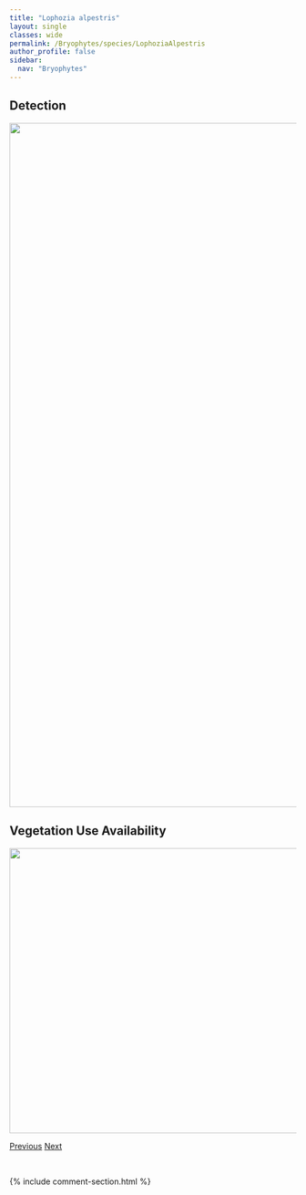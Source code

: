 ```yaml
---
title: "Lophozia alpestris"
layout: single
classes: wide
permalink: /Bryophytes/species/LophoziaAlpestris
author_profile: false
sidebar:
  nav: "Bryophytes"
---
```


<h2>Detection</h2>

<a href="https://drive.google.com/uc?export=view&id=12pC9tT9B_eHdOTCR4lt0hB1l223jmHwU">
<img src="https://drive.google.com/uc?export=view&id=12pC9tT9B_eHdOTCR4lt0hB1l223jmHwU" height = "1200" width = "800">
</a>


<h2>Vegetation Use Availability</h2>

<a href="https://drive.google.com/uc?export=view&id=1gEIgb95-3iNnXrXI5AInsBV4i5-vYsH0">
<img src="https://drive.google.com/uc?export=view&id=1gEIgb95-3iNnXrXI5AInsBV4i5-vYsH0" height = "500" width = "1000">
</a>


<a href="/DevelopmentWebsite/Bryophytes/species/LophocoleaMinor" class="pagination--pager" title="Lophocolea minor">Previous</a> <a href="/DevelopmentWebsite/Bryophytes/species/LophoziaAscendens" class="pagination--pager" title="Lophozia ascendens">Next</a>

<p>&nbsp;</p>

{% include comment-section.html %}
